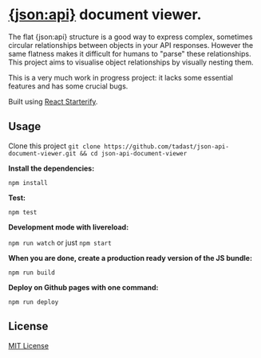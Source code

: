 # [{json:api}](https://jsonapi.org) document viewer.

The flat {json:api} structure is a good way to express complex, sometimes circular relationships between objects in your API responses. However the same flatness makes it difficult for humans to "parse" these relationships. This project aims to visualise object relationships by visually nesting them.

This is a very much work in progress project: it lacks some essential features and has some crucial bugs.

Built using [React Starterify](https://github.com/Granze/react-starterify).

## Usage

Clone this project `git clone https://github.com/tadast/json-api-document-viewer.git && cd json-api-document-viewer`

__Install the dependencies:__

`npm install`

__Test:__

`npm test`

__Development mode with livereload:__

`npm run watch` or just `npm start`

__When you are done, create a production ready version of the JS bundle:__

`npm run build`

__Deploy on Github pages with one command:__

`npm run deploy`

## License

[MIT License](http://opensource.org/licenses/MIT)
